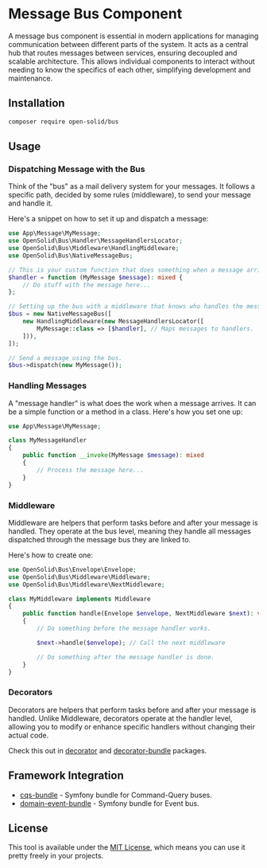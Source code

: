 # Message Bus Component

A message bus component is essential in modern applications for managing communication between 
different parts of the system. It acts as a central hub that routes messages between services, 
ensuring decoupled and scalable architecture. This allows individual components to interact without 
needing to know the specifics of each other, simplifying development and maintenance.

## Installation

```bash
composer require open-solid/bus
```

## Usage

### Dispatching Message with the Bus

Think of the "bus" as a mail delivery system for your messages. It follows a 
specific path, decided by some rules (middleware), to send your message and 
handle it.

Here's a snippet on how to set it up and dispatch a message:

```php
use App\Message\MyMessage;
use OpenSolid\Bus\Handler\MessageHandlersLocator;
use OpenSolid\Bus\Middleware\HandlingMiddleware;
use OpenSolid\Bus\NativeMessageBus;

// This is your custom function that does something when a message arrives.
$handler = function (MyMessage $message): mixed {
    // Do stuff with the message here...
};

// Setting up the bus with a middleware that knows who handles the message.
$bus = new NativeMessageBus([
    new HandlingMiddleware(new MessageHandlersLocator([
        MyMessage::class => [$handler], // Maps messages to handlers.
    ])),
]);

// Send a message using the bus.
$bus->dispatch(new MyMessage());
```

### Handling Messages

A "message handler" is what does the work when a message arrives. It can be a simple 
function or a method in a class. Here's how you set one up:

```php
use App\Message\MyMessage;

class MyMessageHandler
{
    public function __invoke(MyMessage $message): mixed
    {
        // Process the message here...
    }
}
```

### Middleware

Middleware are helpers that perform tasks before and after your message is handled. They 
operate at the bus level, meaning they handle all messages dispatched through the message 
bus they are linked to.

Here's how to create one:

```php
use OpenSolid\Bus\Envelope\Envelope;
use OpenSolid\Bus\Middleware\Middleware;
use OpenSolid\Bus\Middleware\NextMiddleware;

class MyMiddleware implements Middleware
{
    public function handle(Envelope $envelope, NextMiddleware $next): void
    {
        // Do something before the message handler works.

        $next->handle($envelope); // Call the next middleware

        // Do something after the message handler is done.
    }
}
```

### Decorators

Decorators are helpers that perform tasks before and after your message is handled. Unlike
Middleware, decorators operate at the handler level, allowing you to modify or enhance specific 
handlers without changing their actual code.

Check this out in [decorator](https://github.com/yceruto/decorator) and [decorator-bundle](https://github.com/yceruto/decorator-bundle) packages. 

## Framework Integration

 * [cqs-bundle](https://github.com/open-solid/cqs-bundle) - Symfony bundle for Command-Query buses.
 * [domain-event-bundle](https://github.com/open-solid/domain-event-bundle) - Symfony bundle for Event bus.

## License

This tool is available under the [MIT License](LICENSE), which means you can use it pretty freely in your projects.
